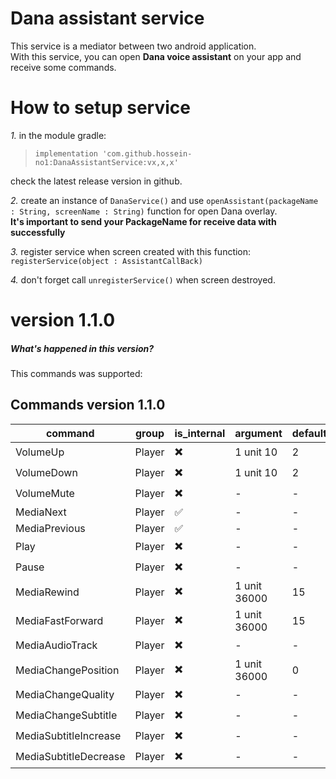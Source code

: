 # Dana assistant service
This service is a mediator between two android application.<br/>
With this service, you can open **Dana voice assistant** on your app and receive some commands.
# How to setup service
*1.* in the module gradle:
> `implementation 'com.github.hossein-no1:DanaAssistantService:vx,x,x'`

check the latest release version in github.

*2.* create an instance of `DanaService()`
and use `openAssistant(packageName : String, screenName : String)` function for open Dana overlay.<br/>
**It's important to send your PackageName for receive data with successfully**

*3.* register service when screen created with this function:<br/>
`registerService(object : AssistantCallBack)`

*4.* don't forget call `unregisterService()` when screen destroyed.

# version 1.1.0
##### What's happened in this version?
This commands was supported:

## Commands version 1.1.0

| command | group | is_internal | argument     | default_value |
|---------|-------|-------------|--------------|---------------|
| VolumeUp              | Player | ✖️ | 1 unit 10    | 2             |
| VolumeDown            | Player | ✖️ | 1 unit 10    | 2             |
| VolumeMute            | Player | ✖️ | -            | -             |
| MediaNext             | Player | ✅ | -            | -             |
| MediaPrevious         | Player | ✅ | -            | -             |
| Play                  | Player | ✖️ | -            | -             |
| Pause                 | Player | ✖️ | -            | -             |
| MediaRewind           | Player | ✖️ | 1 unit 36000 | 15            |
| MediaFastForward      | Player | ✖️ | 1 unit 36000 | 15            |
| MediaAudioTrack       | Player | ✖️ | -            | -             |
| MediaChangePosition   | Player | ✖️ | 1 unit 36000 | 0             |
| MediaChangeQuality    | Player | ✖️ | -            | -             |
| MediaChangeSubtitle   | Player | ✖️ | -            | -             |
| MediaSubtitleIncrease | Player | ✖️ | -            | -             |
| MediaSubtitleDecrease | Player | ✖️ | -            | -             |
